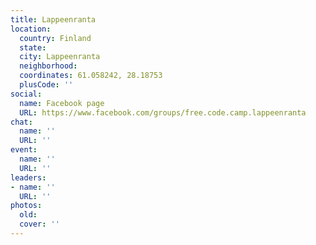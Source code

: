 ```yaml
---
title: Lappeenranta
location:
  country: Finland
  state: 
  city: Lappeenranta
  neighborhood: 
  coordinates: 61.058242, 28.18753
  plusCode: ''
social:
  name: Facebook page
  URL: https://www.facebook.com/groups/free.code.camp.lappeenranta
chat:
  name: ''
  URL: ''
event:
  name: ''
  URL: ''
leaders:
- name: ''
  URL: ''
photos:
  old: 
  cover: ''
---
```

